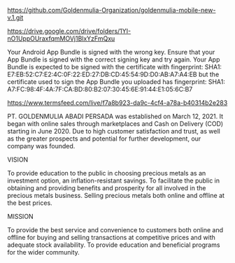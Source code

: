 https://github.com/Goldenmulia-Organization/goldenmulia-mobile-new-v.1.git

https://drive.google.com/drive/folders/1YI-nO1UppOUraxfqmMOVj1BlxYzFmQxu


Your Android App Bundle is signed with the wrong key. Ensure that your App Bundle is signed with the correct signing key and try again. Your App Bundle is expected to be signed with the certificate with fingerprint:
SHA1: E7:EB:52:C7:E2:4C:0F:22:ED:27:DB:CD:45:54:9D:D0:AB:A7:A4:EB
but the certificate used to sign the App Bundle you uploaded has fingerprint:
SHA1: A7:FC:98:4F:4A:7F:CA:BD:80:B2:07:30:45:6E:91:44:E1:05:6C:B7


https://www.termsfeed.com/live/f7a8b923-da9c-4cf4-a78a-b40314b2e283


PT. GOLDENMULIA ABADI PERSADA was established on March 12, 2021. It began with online sales through marketplaces and Cash on Delivery (COD) starting in June 2020. Due to high customer satisfaction and trust, as well as the greater prospects and potential for further development, our company was founded.

VISION

To provide education to the public in choosing precious metals as an investment option, an inflation-resistant savings. To facilitate the public in obtaining and providing benefits and prosperity for all involved in the precious metals business. Selling precious metals both online and offline at the best prices.

MISSION

To provide the best service and convenience to customers both online and offline for buying and selling transactions at competitive prices and with adequate stock availability. To provide education and beneficial programs for the wider community.
